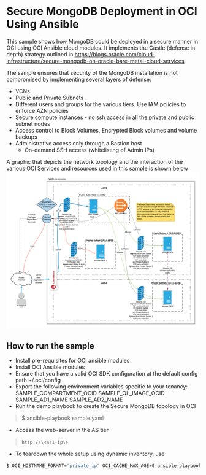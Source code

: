 # Secure MongoDB Deployment in OCI Using Ansible

This sample shows how MongoDB could be deployed in a secure manner in
OCI using OCI Ansible cloud modules. It implements the Castle 
(defense in depth) strategy outlined in 
https://blogs.oracle.com/cloud-infrastructure/secure-mongodb-on-oracle-bare-metal-cloud-services

The sample ensures that security of the MongoDB installation is not compromised
by implementing several layers of defense:
- VCNs
- Public and Private Subnets
- Different users and groups for the various tiers. Use IAM policies to
    enforce AZN policies
- Secure compute instances - no ssh access in all the private and public
    subnet nodes
- Access control to Block Volumes, Encrypted Block volumes and volume
    backups
- Administrative access only through a Bastion host
    - On-demand SSH access (whitelisting of Admin IPs)

A graphic that depicts the network topology and the interaction of the
various OCI Services and resources used in this sample is shown below
![Secure MongoDB demo schematic](secure-mongo-db-solution-schematic.png)

## How to run the sample

- Install pre-requisites for OCI ansible modules
- Install OCI Ansible modules
- Ensure that you have a valid OCI SDK configuration at the default config path ~/.oci/config
- Export the following environment variables specific to your tenancy:
  SAMPLE_COMPARTMENT_OCID
  SAMPLE_OL_IMAGE_OCID
  SAMPLE_AD1_NAME
  SAMPLE_AD2_NAME
- Run the demo playbook to create the Secure MongoDB topology in OCI
> $ ansible-playbook sample.yaml
- Access the web-server in the AS tier
> `http://\<as1-ip\>`
- To teardown the whole setup using dynamic inventory, use
```sh
$ OCI_HOSTNAME_FORMAT="private_ip" OCI_CACHE_MAX_AGE=0 ansible-playbook -i <path-to-inventory-file>/oci_inventory.py demo_teardown_using_inventory.yaml
```
